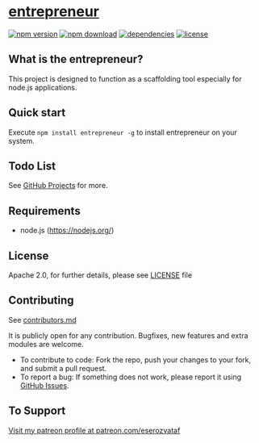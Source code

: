 # [entrepreneur](https://github.com/eserozvataf/entrepreneur)

[![npm version][npm-image]][npm-url]
[![npm download][download-image]][npm-url]
[![dependencies][dep-image]][dep-url]
[![license][license-image]][license-url]


## What is the entrepreneur?

This project is designed to function as a scaffolding tool especially for node.js applications.


## Quick start

Execute `npm install entrepreneur -g` to install entrepreneur on your system.


## Todo List

See [GitHub Projects](https://github.com/eserozvataf/entrepreneur/projects) for more.


## Requirements

* node.js (https://nodejs.org/)


## License

Apache 2.0, for further details, please see [LICENSE](LICENSE) file


## Contributing

See [contributors.md](contributors.md)

It is publicly open for any contribution. Bugfixes, new features and extra modules are welcome.

* To contribute to code: Fork the repo, push your changes to your fork, and submit a pull request.
* To report a bug: If something does not work, please report it using [GitHub Issues](https://github.com/eserozvataf/maester/issues).


## To Support

[Visit my patreon profile at patreon.com/eserozvataf](https://www.patreon.com/eserozvataf)


[npm-image]: https://img.shields.io/npm/v/entrepreneur.svg?style=flat-square
[npm-url]: https://www.npmjs.com/package/entrepreneur
[download-image]: https://img.shields.io/npm/dt/entrepreneur.svg?style=flat-square
[dep-image]: https://img.shields.io/david/eserozvataf/entrepreneur.svg?style=flat-square
[dep-url]: https://github.com/eserozvataf/entrepreneur
[license-image]: https://img.shields.io/npm/l/entrepreneur.svg?style=flat-square
[license-url]: https://github.com/eserozvataf/entrepreneur/blob/master/LICENSE
